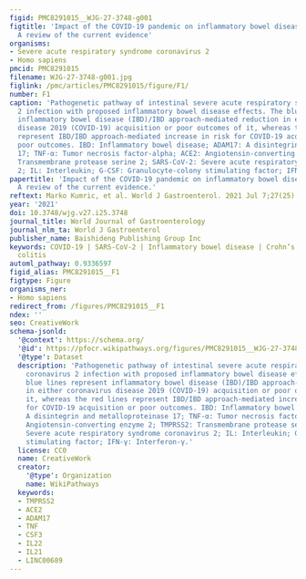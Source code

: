 ```yaml
---
figid: PMC8291015__WJG-27-3748-g001
figtitle: 'Impact of the COVID-19 pandemic on inflammatory bowel disease patients:
  A review of the current evidence'
organisms:
- Severe acute respiratory syndrome coronavirus 2
- Homo sapiens
pmcid: PMC8291015
filename: WJG-27-3748-g001.jpg
figlink: /pmc/articles/PMC8291015/figure/F1/
number: F1
caption: 'Pathogenetic pathway of intestinal severe acute respiratory syndrome coronavirus
  2 infection with proposed inflammatory bowel disease effects. The blue lines represent
  inflammatory bowel disease (IBD)/IBD approach-mediated reduction in either coronavirus
  disease 2019 (COVID-19) acquisition or poor outcomes of it, whereas the red lines
  represent IBD/IBD approach-mediated increase in risk for COVID-19 acquisition or
  poor outcomes. IBD: Inflammatory bowel disease; ADAM17: A disintegrin and metalloproteinase
  17; TNF-α: Tumor necrosis factor-alpha; ACE2: Angiotensin-converting enzyme 2; TMPRSS2:
  Transmembrane protease serine 2; SARS-CoV-2: Severe acute respiratory syndrome coronavirus
  2; IL: Interleukin; G-CSF: Granulocyte-colony stimulating factor; IFN-γ: Interferon-γ.'
papertitle: 'Impact of the COVID-19 pandemic on inflammatory bowel disease patients:
  A review of the current evidence.'
reftext: Marko Kumric, et al. World J Gastroenterol. 2021 Jul 7;27(25):3748-3761.
year: '2021'
doi: 10.3748/wjg.v27.i25.3748
journal_title: World Journal of Gastroenterology
journal_nlm_ta: World J Gastroenterol
publisher_name: Baishideng Publishing Group Inc
keywords: COVID-19 | SARS-CoV-2 | Inflammatory bowel disease | Crohn’s disease | Ulcerative
  colitis
automl_pathway: 0.9336597
figid_alias: PMC8291015__F1
figtype: Figure
organisms_ner:
- Homo sapiens
redirect_from: /figures/PMC8291015__F1
ndex: ''
seo: CreativeWork
schema-jsonld:
  '@context': https://schema.org/
  '@id': https://pfocr.wikipathways.org/figures/PMC8291015__WJG-27-3748-g001.html
  '@type': Dataset
  description: 'Pathogenetic pathway of intestinal severe acute respiratory syndrome
    coronavirus 2 infection with proposed inflammatory bowel disease effects. The
    blue lines represent inflammatory bowel disease (IBD)/IBD approach-mediated reduction
    in either coronavirus disease 2019 (COVID-19) acquisition or poor outcomes of
    it, whereas the red lines represent IBD/IBD approach-mediated increase in risk
    for COVID-19 acquisition or poor outcomes. IBD: Inflammatory bowel disease; ADAM17:
    A disintegrin and metalloproteinase 17; TNF-α: Tumor necrosis factor-alpha; ACE2:
    Angiotensin-converting enzyme 2; TMPRSS2: Transmembrane protease serine 2; SARS-CoV-2:
    Severe acute respiratory syndrome coronavirus 2; IL: Interleukin; G-CSF: Granulocyte-colony
    stimulating factor; IFN-γ: Interferon-γ.'
  license: CC0
  name: CreativeWork
  creator:
    '@type': Organization
    name: WikiPathways
  keywords:
  - TMPRSS2
  - ACE2
  - ADAM17
  - TNF
  - CSF3
  - IL22
  - IL21
  - LINC00689
---
```


